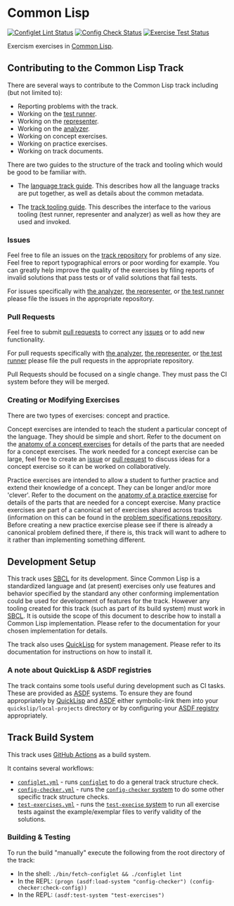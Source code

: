 # Common Lisp

[![Configlet Lint Status](https://github.com/exercism/common-lisp/workflows/Configlet%20CI/badge.svg)](https://github.com/exercism/common-lisp/workflows/Configlet%20CI/badge.svg)
[![Config Check Status](https://github.com/exercism/common-lisp/workflows/Config%20Check/badge.svg)](https://github.com/exercism/common-lisp/workflows/Config%20Check/badge.svg)
[![Exercise Test Status](https://github.com/exercism/common-lisp/workflows/Test%20Exercises/badge.svg)](https://github.com/exercism/common-lisp/workflows/Test%20Exercises/badge.svg)

Exercism exercises in [Common Lisp][common-lisp].

## Contributing to the Common Lisp Track

There are several ways to contribute to the Common Lisp track including (but not limited to):

- Reporting problems with the track.
- Working on the [test runner][common-lisp-test-runner].
- Working on the [representer][common-lisp-representer].
- Working on the [analyzer][common-lisp-analyzer].
- Working on concept exercises.
- Working on practice exercises.
- Working on track documents.

There are two guides to the structure of the track and tooling which would be good to be familiar with.

* The [language track guide][language-track-guide]. 
This describes how all the language tracks are put together, as well
as details about the common metadata.

* The [track tooling guide][track-tooling-guide].
This describes the interface to the various tooling (test runner, representer and analyzer) as well as how they are used and invoked.

### Issues

Feel free to file an issues on the [track repository][track-issues] for problems of any size. 
Feel free to report typographical errors or poor wording for example.
You can greatly help improve the quality of the exercises by filing reports of invalid solutions that pass tests or of valid solutions that fail tests.

For issues specifically with [the analyzer][common-lisp-analyzer], [the representer][common-lisp-representer], or [the test runner][common-lisp-test-runner] please file the issues in the appropriate repository.

### Pull Requests

Feel free to submit [pull requests][track-pulls] to correct any [issues][track-issues] or to add new functionality.

For pull requests specifically with [the analyzer][common-lisp-analyzer], [the representer][common-lisp-representer], or [the test runner][common-lisp-test-runner] please file the pull requests in the appropriate repository.

Pull Requests should be focused on a single change.
They must pass the CI system before they will be merged.

### Creating or Modifying Exercises

There are two types of exercises: concept and practice.

Concept exercises are intended to teach the student a particular concept of the language.
They should be simple and short.
Refer to the document on the [anatomy of a concept exercises][concept-exercise] for details of the parts that are needed for a concept exercises.
The work needed for a concept exercise can be large, feel free to create an [issue][track-issues] or [pull request][track-pulls] to discuss ideas for a concept exercise so it can be worked on collaboratively.

Practice exercises are intended to allow a student to further practice and extend their knowledge of a concept.
They can be longer and/or more 'clever'.
Refer to the document on the [anatomy of a practice exercise][practice-exercise] for details of the parts that are needed for a concept exercise.
Many practice exercises are part of a canonical set of exercises shared across tracks (information on this can be found in the [problem specifications repository][problem-specs].
Before creating a new practice exercise please see if there is already a canonical problem defined there, if there is, this track will want to adhere to it rather than implementing something different.

## Development Setup

This track uses [SBCL][sbcl] for its development.
Since Common Lisp is a standardized language and (at present) exercises only use features and behavior specified by the standard any other conforming implementation could be used for development of features for the track. 
However any tooling created for this track (such as part of its build system) must work in [SBCL][sbcl]. 
It is outside the scope of this document to describe how to install a Common Lisp implementation. 
Please refer to the documentation for your chosen implementation for details.

The track also uses [QuickLisp][quicklisp] for system management.
Please refer to its documentation for instructions on how to install it.

### A note about QuickLisp & ASDF registries

The track contains some tools useful during development such as CI tasks.
These are provided as [ASDF][asdf] systems.
To ensure they are found appropriately by [QuickLisp][quicklisp] and [ASDF][asdf] either symbolic-link them into your `quickslip/local-projects` directory or by configuring your [ASDF registry][asdf-registry-config] appropriately.

## Track Build System

This track uses [GitHub Actions][github-actions] as a build system.

It contains several workflows:

* [`configlet.yml`][workflow-configlet] - runs [`configlet`][configlet] to do a general track structure check.
* [`config-checker.yml`][workflow-config-checker] - runs the [`config-checker` system][config-checker-system] to do some other specific track structure checks.
* [`test-exercises.yml`][workflow-text-exercises] - runs the [`test-execise` system][test-exercise-system] to run all exercise tests against the example/exemplar files to verify validity of the solutions.

### Building & Testing

To run the build "manually" execute the following from the root directory of the track:

* In the shell: `./bin/fetch-configlet && ./configlet lint`
* In the REPL: `(progn (asdf:load-system "config-checker") (config-checker:check-config))`
* In the REPL: `(asdf:test-system "test-exercises")`

[asdf-registry-config]: https://common-lisp.net/project/asdf/asdf/Configuring-ASDF-to-find-your-systems.html
[asdf]: https://common-lisp.net/project/asdf/
[common-lisp-analyzer]: https://github.com/exercism/common-lisp-analyzer
[common-lisp-representer]: https://github.com/exercism/common-lisp-representer.
[common-lisp-test-runner]: https://github.com/exercism/common-lisp-test-runner
[common-lisp]: https://common-lisp.net
[concept-exercise]: https://github.com/exercism/docs/blob/main/building/tracks/concept-exercises.md
[config-checker-system]: https://github.com/exercism/common-lisp/blob/main/src/config-checker.asd
[configlet]: https://github.com/exercism/configlet
[github-actions]: https://github.com/features/actions
[language-track-guide]: https://github.com/exercism/docs/tree/main/building/tracks
[practice-exercise]: https://github.com/exercism/docs/blob/main/building/tracks/practice-exercises.md
[problem-specs]: https://github.com/exercism/problem-specifications/
[quicklisp]: https://www.quicklisp.org/beta/
[sbcl]: http://www.sbcl.org
[test-exercise-system]: https://github.com/exercism/common-lisp/blob/main/src/test-exercises.asd
[track-issues]: https://github.com/exercism/common-lisp/issues
[track-pulls]: https://github.com/exercism/common-lisp/pulls
[track-tooling-guide]: https://github.com/exercism/docs/tree/main/building/tooling
[workflow-config-checker]: https://github.com/exercism/common-lisp/blob/main/.github/workflows/config-checker.yml
[workflow-configlet]: https://github.com/exercism/common-lisp/blob/main/.github/workflows/configlet.yml
[workflow-text-exercises]: https://github.com/exercism/common-lisp/blob/main/.github/workflows/test-exercises.yml

